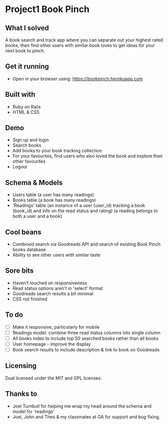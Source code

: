 # Project1 Book Pinch

## What I solved
A book search and track app where you can separate out your highest rated books, then find other users with similar book loves to get ideas for your next book to pinch.

## Get it running
* Open in your browser using:
https://bookpinch.herokuapp.com

## Built with
* Ruby on Rails
* HTML & CSS

## Demo
* Sign up and login
* Search books
* Add books to your book tracking collection
* For your favourites, find users who also loved the book and explore their other favourites
* Logout

## Schema & Models
* Users table (a user has many readings)
* Books table (a book has many readings)
* 'Readings' table (an instance of a user (user_id) tracking a book (book_id) and info on the read status and rating) (a reading belongs to both a user and a book)

## Cool beans
* Combined search via Goodreads API and search of existing Book Pinch books database
* Ability to see other users with similar taste

## Sore bits
* Haven't touched on responsiveness
* Read status options aren't in 'select' format
* Goodreads search results a bit minimal
* CSS not finished

## To do
- [ ] Make it responsive, particularly for mobile
- [ ] Readings model: combine three read status columns into single column
- [ ] All books index to include top 50 searched books rather than all books
- [ ] User homepage - improve the display
- [ ] Book search results to include description & link to book on Goodreads

## Licensing
Dual licensed under the MIT and GPL licenses.

## Thanks to
* Joel Turnbull for helping me wrap my head around the schema and model for 'readings'
* Joel, John and Theo & my classmates at GA for support and bug fixing.
